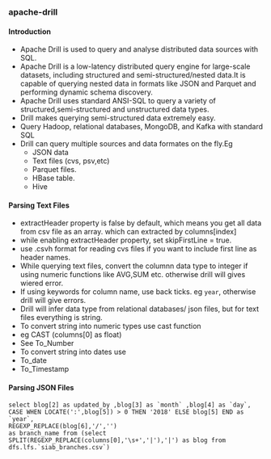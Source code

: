 ### apache-drill

#### Introduction
* Apache Drill is used to query and analyse distributed data sources with SQL.
* Apache Drill is a low-latency distributed query engine for large-scale datasets, including structured and semi-structured/nested data.It is capable of querying nested data in formats like JSON and Parquet and performing dynamic schema discovery.
* Apache  Drill  uses  standard  ANSI-SQL to query a variety of structured,semi-structured and unstructured data types.
* Drill makes querying semi-structured data extremely easy. 
* Query Hadoop, relational databases, MongoDB, and Kafka with standard SQL
* Drill can query multiple sources and data formates on the fly.Eg
  * JSON data 
  * Text files (cvs, psv,etc)
  * Parquet files.
  * HBase table.
  * Hive
  
#### Parsing Text Files
* extractHeader property is false by default, which means you get all data from csv file as an array. which can extracted by columns[index]
* while enabling extractHeader property, set skipFirstLine = true.
* use .csvh format for reading cvs files if you want to include first line as header names.
* While querying text files, convert the columnn data type to integer if using numeric functions like AVG,SUM etc. otherwise drill will gives wiered error.
* If using keywords for column name, use back ticks. eg `year`, otherwise drill will give errors.
* Drill will infer data type from relational databases/ json files, but for text files everything is string.
* To convert string into numeric types use cast function
 * eg CAST (columns[0] as float)
 * See To_Number
* To convert string into dates use
 * To_date
 * To_Timestamp
 
 #### Parsing JSON Files
 
```
select blog[2] as updated_by ,blog[3] as `month` ,blog[4] as `day`,
CASE WHEN LOCATE(':',blog[5]) > 0 THEN '2018' ELSE blog[5] END as `year`,
REGEXP_REPLACE(blog[6],'/','')
as branch_name from (select SPLIT(REGEXP_REPLACE(columns[0],'\s+','|'),'|') as blog from dfs.lfs.`siab_branches.csv`)
```
